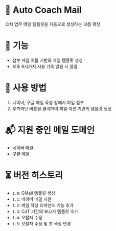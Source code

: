 # 📧 Auto Coach Mail
코치 업무 메일 템플릿을 자동으로 생성하는 크롬 확장
# 🌊 기능
- 첨부 파일 이름 기반의 메일 템플릿 생성
- 오후 6시까지 사용 기록 없을 시 알림
# 🚀 사용 방법
1. 네이버, 구글 메일 작성 창에서 파일 첨부
2. 우측하단 버튼을 클릭하여 파일 이름 기반의 템플릿 생성
# 📬 지원 중인 메일 도메인
- 네이버 메일
- 구글 메일
# ⏳ 버전 히스토리
- `1.0`: GMail 템플릿 생성
- `1.1`: 네이버 메일 지원
- `1.2`: 메일 작성 리마인드 기능 추가
- `1.3`: OJT 기간의 보고서 템플릿 추가
- `1.4`: 오탈자 수정
- `1.5`: 오탈자 수정 및 표 색상 변경